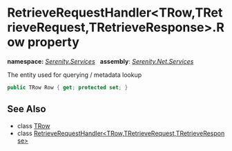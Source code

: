 # RetrieveRequestHandler&lt;TRow,TRetrieveRequest,TRetrieveResponse&gt;.Row property
**namespace:** *[Serenity.Services](../../README.md#serenity.services-namespace)*   **assembly**: *[Serenity.Net.Services](../../README.md)*

The entity used for querying / metadata lookup

```csharp
public TRow Row { get; protected set; }
```

## See Also

* class [TRow](../Serenity.Net.Services/../RetrieveRequestHandler-3.TRow.md)
* class [RetrieveRequestHandler&lt;TRow,TRetrieveRequest,TRetrieveResponse&gt;](../RetrieveRequestHandler-3.md)